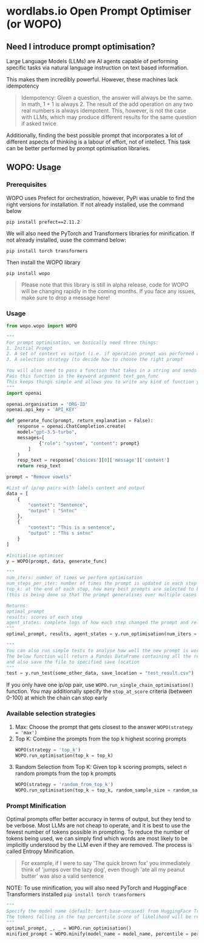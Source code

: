 # wordlabs.io Open Prompt Optimiser (or WOPO)

## Need I introduce prompt optimisation?
Large Language Models (LLMs) are AI agents capable of performing specific tasks via natural language instruction on text based information. 

This makes them incredibly powerful. However, these machines lack idempotency 

> Idempotency: Given a question, the answer will always be the same. In math, 1 + 1 is always 2.
> The result of the add operation on any two real numbers is always idempotent.
> This, however, is not the case with LLMs, which may produce different results for the same question if asked twice

Additionally, finding the best possible prompt that incorporates a lot of different aspects of thinking is a labour of effort, not of intellect. This task can be better performed by prompt optimisation libraries. 

## WOPO: Usage 
### Prerequisites
WOPO uses Prefect for orchestration, however, PyPi was unable to find the right versions for installation. 
If not already installed, use the command below
```
pip install prefect==2.11.2
```
We will also need the PyTorch and Transformers libraries for minification. If not already installed, uuse the command below:
```
pip install torch transformers
```
Then install the WOPO library 
```
pip install wopo
```
> Please note that this library is still in alpha release, code for WOPO will be changing rapidly in the coming months.
> If you face any issues, make sure to drop a message here!

 ### Usage
```python
from wopo.wopo import WOPO

"""
For prompt optimisation, we basically need three things:
1. Initial Prompt
2. A set of context vs output (i.e. if operation prompt was performed on context, what would be the correct output>)
3. A selection strategy (to decide how to choose the right prompt

You will also need to pass a function that takes in a string and sends it to the LLM and returns the string.
Pass this function in the keyword argument text_gen_func
This keeps things simple and allows you to write any kind of function you'd like to interact with your LLM
"""
import openai 

openai.organisation = 'ORG-ID'
openai.api_key = 'API_KEY'

def generate_func(prompt, return_explanation = False):
    response = openai.ChatCompletion.create(
    model="gpt-3.5-turbo",
    messages=[
            {"role": "system", "content": prompt}
        ]
    )
    resp_text = response['choices'][0]['message']['content']
    return resp_text

prompt = "Remove vowels"

#List of ip/op pairs with labels context and output
data = [
    {
        "context": "Sentence",
        "output" : "Sntnc"
    },
    {
        "context": "This is a sentence",
        "output" : "Ths s sntnc"
    }
]

#Initialise optimiser
y = WOPO(prompt, data, generate_func)

"""
num_iters: number of times we perform optimisation
num_steps_per_iter: number of times the prompt is updated in each step
top_k: at the end of each step, how many best prompts are selected to be merged into one
(this is being done so that the prompt generalises over multiple cases instead of specialising for one)

Returns:
optimal_prompt
results: scores of each step 
agent_states: complete logs of how each step changed the prompt and related feedback
"""
optimal_prompt, results, agent_states = y.run_optimisation(num_iters = 5, num_steps_per_iter = 1, top_k = 2)

"""
You can also run simple tests to analyse how well the new prompt is working
The below function will return a Pandas DataFrame containing all the relevant information,
and also save the file to specified save location 
"""
test = y.run_test(some_other_data, save_location = "test_result.csv")
 ```

If you only have one ip/op pair, use ```WOPO.run_single_chain_optimisation()``` function. You may additionally specify the ```stop_at_score``` criteria (between 0-100) at which the chain can stop early

### Available selection strategies
1. Max: Choose the prompt that gets closest to the answer ```WOPO(strategy = 'max')```
2. Top K: Combine the prompts from the top k highest scoring prompts
   ```python
   WOPO(strategy = 'top_k')
   WOPO.run_optimisation(top_k = top_k)
   ```
3. Random Selection from Top K: Given top k scoring prompts, select n random prompts from the top k prompts
   ```python
   WOPO(strategy = 'random_from_top_k')
   WOPO.run_optimisation(top_k = top_k, random_sample_size = random_sample_size)
   ```
### Prompt Minification
Optimal prompts offer better accuracy in terms of output, but they tend to be verbose. Most LLMs are not cheap to operate, and it is best to use the fewest number of tokens possible in prompting. To reduce the number of tokens being used, we can simply find which words are most likely to be implicitly understood by the LLM even if they are removed. The process is called Entropy Minification.
> For example, if I were to say 'The quick brown fox' you immediately think of 'jumps over the lazy dog', even though 'ate all my peanut butter' was also a valid sentence

NOTE: To use minification, you will also need PyTorch and HuggingFace Transformers installed
```pip install torch transformers```

```python
"""
Specify the model name (default: bert-base-uncased) from HuggingFace Transformers library and provide a percentile score (default: 0.1).
The tokens falling in the top percentile score of likelihood will be removed 
"""
optimal_prompt, _, _ = WOPO.run_optimisation()
minified_prompt = WOPO.minify(model_name = model_name, percentile = percentile)
```



